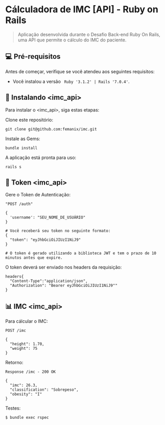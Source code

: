 # Cálculadora de IMC [API] - Ruby on Rails

> Aplicação desenvolvida durante o Desafio Back-end Ruby On Rails, uma API que permite o cálculo do IMC do paciente.

## 💻 Pré-requisitos

Antes de começar, verifique se você atendeu aos seguintes requisitos:

* Você instalou a versão  ` Ruby '3.1.2' | Rails '7.0.4'`.  

## 🚀 Instalando <imc_api>

Para instalar o <imc_api>, siga estas etapas:

Clone este repositório:
```
git clone git@github.com:femanix/imc.git
```

Instale as Gems:
```
bundle install
```

A aplicação está pronta para uso:
```
rails s
```
## 🔐 Token <imc_api>

Gere o Token de Autenticação:
```
"POST /auth"

{
  'username': "SEU_NOME_DE_USUÁRIO"
}

# Você receberá seu token no seguinte formato:
{
  "token": "eyJhbGciOiJIUzI1NiJ9"
}

# O token é gerado utilizando a biblioteca JWT e tem o prazo de 10 minutos antes que expire.
```

O token deverá ser enviado nos headers da requisição:
```
headers{
  "Content-Type":"application/json",
  "Authorization": "Bearer eyJhbGciOiJIUzI1NiJ9""
}
```
## 📊 IMC  <imc_api>
Para cálcular o IMC:
```
POST /imc

{
  "height": 1.70,
  "weight": 75
}
```
Retorno:
```
Response /imc - 200 OK

{
  "imc": 26.3,
  "classification": "Sobrepeso",
  "obesity": "I" 
}
```
Testes:
```
$ bundle exec rspec
```